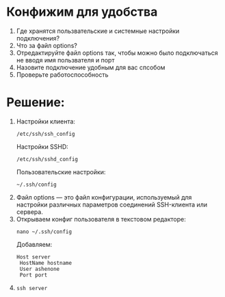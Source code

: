 # Конфижим для удобства

1. Где хранятся пользвательские и системные настройки подключения?
2. Что за файл options?
3. Отредактируйте файл options так, чтобы можно было подключаться не вводя имя пользвателя и порт
4. Назовите подключение удобным для вас спсобом
5. Проверьте работоспособность

# Решение:
1. Настройки клиента:
   ```
   /etc/ssh/ssh_config
   ```
   Настройки SSHD:
   ```
   /etc/ssh/sshd_config
   ```
   Пользовательские настройки:
   ```
   ~/.ssh/config
   ```
2. Файл options — это файл конфигурации, используемый для настройки различных параметров соединений SSH-клиента или сервера.
3. Открываем конфиг пользователя в текстовом редакторе:
   ```
   nano ~/.ssh/config
   ```
   Добавляем:
   ```
   Host server
    HostName hostname
    User ashenone
    Port port
   ```
5. ```
   ssh server
   ```
